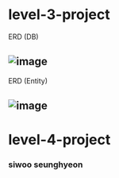 ﻿# level-3-project

ERD (DB)

![image](https://github.com/teamwork-level3-assignment/level-3-project/assets/96398475/f4faa81e-0b43-4636-8c48-df58ade90056)
---
ERD (Entity)

![image](https://github.com/teamwork-level3-assignment/level-3-project/assets/96398475/e7f02a6d-33ba-420d-9023-ebcc6e74e0c5)
---
# level-4-project
### **siwoo seunghyeon**
